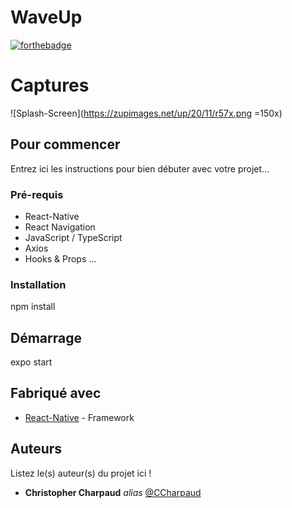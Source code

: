 # WaveUp

[![forthebadge](https://forthebadge.com/images/badges/built-with-love.svg)](https://forthebadge.com)

# Captures

![Splash-Screen](https://zupimages.net/up/20/11/r57x.png =150x)

## Pour commencer

Entrez ici les instructions pour bien débuter avec votre projet...

### Pré-requis

- React-Native
- React Navigation
- JavaScript / TypeScript
- Axios 
- Hooks & Props
...

### Installation

npm install

## Démarrage

expo start

## Fabriqué avec

* [React-Native](https://reactnative.dev) - Framework


## Auteurs
Listez le(s) auteur(s) du projet ici !
* **Christopher Charpaud** _alias_ [@CCharpaud](https://github.com/CCharpaud)



